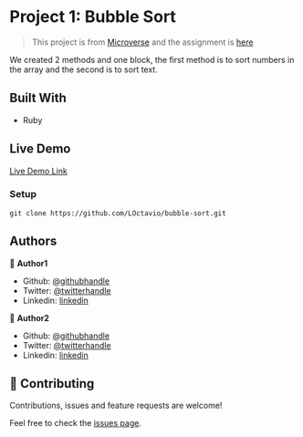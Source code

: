 # Project 1: Bubble Sort

> This project is from [Microverse](https://www.microverse.org/) and the assignment is [here](https://www.theodinproject.com/courses/ruby-programming/lessons/advanced-building-blocks)



We created 2 methods and one block, the first method is to sort numbers in the array and the second is to sort text.

## Built With
  - Ruby 

## Live Demo

[Live Demo Link](https://repl.it/@LOctavio/bubble-sort-1)

### Setup
 ```git clone https://github.com/LOctavio/bubble-sort.git ```
## Authors

👤 **Author1**

- Github: [@githubhandle](https://github.com/githubhandle)
- Twitter: [@twitterhandle](https://twitter.com/twitterhandle)
- Linkedin: [linkedin](https://linkedin.com/linkedinhandle)

👤 **Author2**

- Github: [@githubhandle](https://github.com/githubhandle)
- Twitter: [@twitterhandle](https://twitter.com/twitterhandle)
- Linkedin: [linkedin](https://linkedin.com/linkedinhandle)

## 🤝 Contributing

Contributions, issues and feature requests are welcome!

Feel free to check the [issues page]([issues/](https://github.com/LOctavio/bubble-sort/issues)).


